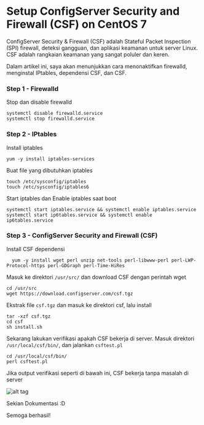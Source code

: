 # Setup ConfigServer Security and Firewall (CSF) on CentOS 7

ConfigServer Security & Firewall (CSF) adalah Stateful Packet Inspection (SPI) firewall, deteksi gangguan, dan aplikasi keamanan untuk server Linux. CSF adalah rangkaian keamanan yang sangat poluler dan keren.

Dalam artikel ini, saya akan menunjukkan cara menonaktifkan firewalld, menginstal IPtables, dependensi CSF, dan CSF.

### Step 1 - Firewalld

Stop dan disable firewalld

```shell
systemctl disable firewalld.service
systemctl stop firewalld.service
```

### Step 2 - IPtables

Install iptables

```shell
yum -y install iptables-services
```

Buat file yang dibutuhkan iptables

```shell
touch /etc/sysconfig/iptables
touch /etc/sysconfig/iptables6
```

Start iptables dan Enable iptables saat boot

```shell
systemctl start iptables.service && systemctl enable iptables.service
systemctl start ip6tables.service && systemctl enable ip6tables.service
```

### Step 3 - ConfigServer Security and Firewall (CSF)

Install CSF dependensi

```shell
  yum -y install wget perl unzip net-tools perl-libwww-perl perl-LWP-Protocol-https perl-GDGraph perl-Time-HiRes
```

Masuk ke direktori `/usr/src/` dan download CSF dengan perintah wget

```shell
cd /usr/src
wget https://download.configserver.com/csf.tgz
```

Ekstrak file `csf.tgz` dan masuk ke direktori csf, lalu install

```shell
tar -xzf csf.tgz
cd csf
sh install.sh
```

Sekarang lakukan verifikasi apakah CSF bekerja di server. Masuk direktori `/usr/local/csf/bin/`, dan jalankan `csftest.pl`

```shell
cd /usr/local/csf/bin/
perl csftest.pl
```

Jika output verifikasi seperti di bawah ini, CSF bekerja tanpa masalah di server

![alt tag](https://github.com/tealinuxos/infrastruktur/blob/master/images/image002.png)

Sekian Dokumentasi :D

Semoga berhasil!
